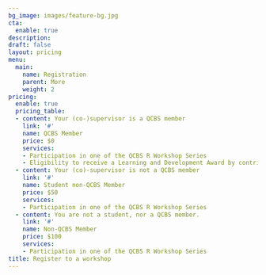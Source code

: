 ```yaml
---
bg_image: images/feature-bg.jpg
cta:
  enable: true
description: 
draft: false
layout: pricing
menu:
  main:
    name: Registration
    parent: More
    weight: 2
pricing:
  enable: true
  pricing_table:
  - content: Your (co-)supervisor is a QCBS member
    link: '#'
    name: QCBS Member
    price: $0
    services:
    - Participation in one of the QCBS R Workshop Series
    - Eligibility to receive a Learning and Development Award by contributing to one of the workshops
  - content: Your (co)-supervisor is not a QCBS member
    link: '#'
    name: Student non-QCBS Member
    price: $50
    services:
    - Participation in one of the QCBS R Workshop Series
  - content: You are not a student, nor a QCBS member.
    link: '#'
    name: Non-QCBS Member
    price: $100
    services:
    - Participation in one of the QCBS R Workshop Series
title: Register to a workshop
---
```

